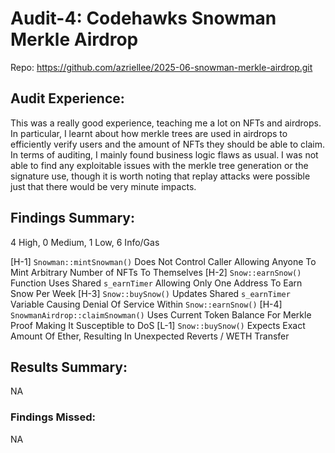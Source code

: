 # Audit-4: Codehawks Snowman Merkle Airdrop

Repo: https://github.com/azriellee/2025-06-snowman-merkle-airdrop.git

## Audit Experience:

This was a really good experience, teaching me a lot on NFTs and airdrops. In particular, I learnt about how merkle trees are used in airdrops to efficiently verify users and the amount of NFTs they should be able to claim. In terms of auditing, I mainly found business logic flaws as usual. I was not able to find any exploitable issues with the merkle tree generation or the signature use, though it is worth noting that replay attacks were possible just that there would be very minute impacts.

## Findings Summary:

4 High, 0 Medium, 1 Low, 6 Info/Gas

[H-1] `Snowman::mintSnowman()` Does Not Control Caller Allowing Anyone To Mint Arbitrary Number of NFTs To Themselves
[H-2] `Snow::earnSnow()` Function Uses Shared `s_earnTimer` Allowing Only One Address To Earn Snow Per Week
[H-3] `Snow::buySnow()` Updates Shared `s_earnTimer` Variable Causing Denial Of Service Within `Snow::earnSnow()`
[H-4] `SnowmanAirdrop::claimSnowman()` Uses Current Token Balance For Merkle Proof Making It Susceptible to DoS
[L-1] `Snow::buySnow()` Expects Exact Amount Of Ether, Resulting In Unexpected Reverts / WETH Transfer

## Results Summary:

NA

### Findings Missed:

NA
